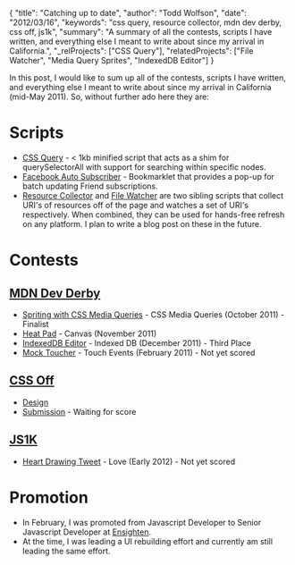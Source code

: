 {
  "title": "Catching up to date",
  "author": "Todd Wolfson",
  "date": "2012/03/16",
  "keywords": "css query, resource collector, mdn dev derby, css off, js1k",
  "summary": "A summary of all the contests, scripts I have written, and everything else I meant to write about since my arrival in California.",
  "_relProjects": ["CSS Query"],
  "relatedProjects": ["File Watcher", "Media Query Sprites", "IndexedDB Editor"]
}

In this post, I would like to sum up all of the contests, scripts I have written, and everything else I meant to write about since my arrival in California (mid-May 2011). So, without further ado here they are:

Scripts
=======
- [CSS Query](https://github.com/Ensighten/CSS-Query) - < 1kb minified script that acts as a shim for querySelectorAll with support for searching within specific nodes.
- [Facebook Auto Subscriber](https://github.com/twolfson/Facebook-Auto-Subscriber) - Bookmarklet that provides a pop-up for batch updating Friend subscriptions.
- [Resource Collector](https://github.com/twolfson/Resource-Collector) and [File Watcher](https://github.com/twolfson/File-Watcher) are two sibling scripts that collect URI's of resources off of the page and watches a set of URI's respectively. When combined, they can be used for hands-free refresh on any platform. I plan to write a blog post on these in the future.

Contests
========
[MDN Dev Derby](https://developer.mozilla.org/en-US/demos/devderby)
------------------------------------------------------------------
- [Spriting with CSS Media Queries](https://developer.mozilla.org/en-US/demos/detail/spriting-with-css-media-queries) - CSS Media Queries (October 2011) - Finalist
- [Heat Pad](https://developer.mozilla.org/en-US/demos/detail/heat-pad) - Canvas (November 2011)
- [IndexedDB Editor](https://developer.mozilla.org/en-US/demos/detail/indexeddb-editor) - Indexed DB (December 2011) - Third Place
- [Mock Toucher](https://developer.mozilla.org/en-US/demos/detail/mock-toucher) - Touch Events (February 2011) - Not yet scored

[CSS Off](http://www.unmatchedstyle.com/cssoff/index.php)
-------------------------------------------------------------
- [Design](http://www.unmatchedstyle.com/cssoff/signup.php)
- [Submission](http://twolfson.github.io/CSS-Off--2011-/) - Waiting for score

[JS1K](http://js1k.com/)
------------------------
- [Heart Drawing Tweet](http://js1k.com/2012-love/demo/1170) - Love (Early 2012) - Not yet scored

Promotion
=========
- In February, I was promoted from Javascript Developer to Senior Javascript Developer at [Ensighten](http://ensighten.com/).
- At the time, I was leading a UI rebuilding effort and currently am still leading the same effort.